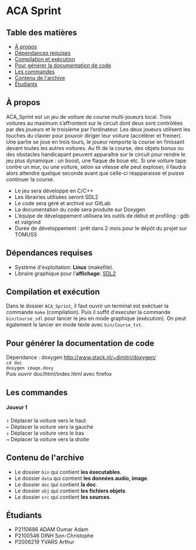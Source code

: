 # ACA Sprint

## Table des matières

- [À propos](#à-propos)
- [Dépendances requises](#dépendances-requises)
- [Compilation et exécution](#compilation-et-exécution)
- [Pour générer la documentation de code](#Pour-générer-la-documentation-de-code)
- [Les commandes](#les-commandes)
- [Contenu de l'archive](#contenu-de-l'archive)
- [Étudiants](#étudiants)

## À propos

ACA_Sprint est un jeu de voiture de course multi-joueurs local. Trois voitures au
maximum s’affrontent sur le circuit dont deux sont contrôlées par des joueurs et le
troisième par l’ordinateur. Les deux joueurs utilisent les touches du clavier pour
pouvoir diriger leur voiture (accélérer et freiner). Une partie se joue en trois tours, le
joueur remporte la course en finissant devant toutes les autres voitures.
Au fil de la course, des objets bonus ou des obstacles handicapant peuvent
apparaître sur le circuit pour rendre le jeu plus dynamique : un boost, une flaque de
boue etc. Si une voiture tape contre un mur, ou une voiture, selon sa vitesse elle
peut exploser, il faudra alors attendre quelque seconde avant que celle-ci
réapparaisse et puisse continuer la course.

- Le jeu sera développé en C/C++
- Les librairies utilisées seront SDL2
- Le code sera géré et archivé sur GitLab
- La documentation du code sera produite sur Doxygen
- L’équipe de développement utilisera les outils de début et profiling : gdb et
valgrind
- Durée de développement : prêt dans 2 mois pour le dépôt du projet sur
TOMUSS

## Dépendances requises

- Système d'exploitation: **Linux** (makefile).
- Libraire graphique pour l'**affichage**: [SDL2](https://www.libsdl.org/download-2.0.php)

## Compilation et exécution

Dans le dossier `ACA_Sprint`, il faut ouvrir un terminal est exéctuer la commande `make` (compilation).
Puis il suffit d'executer la commande `bin/Course_sdl` pour lancer le jeu en mode graphique (exécution).
On peut également le lancer en mode texte avec `bin/Course_txt`.

## Pour générer la documentation de code 

Dépendance : doxygen http://www.stack.nl/~dimitri/doxygen/ <br>
`cd doc` <br>
`doxygen image.doxy` <br>
Puis ouvrir doc/html/index.html avec firefox

## Les commandes

#### Joueur 1

<kbd>↑</kbd> Déplacer la voiture vers le haut <br>
<kbd>←</kbd> Déplacer la voiture vers la gauche <br>
<kbd>↓</kbd> Déplacer la voiture vers le bas <br>
<kbd>→</kbd> Déplacer la voiture vers la droite 

## Contenu de l'archive

- Le dossier `bin` qui contient **les éxecutables**.
- Le dossier `data` qui contient **les données audio, image**.
- Le dossier `doc` qui contient **la doc**.
- Le dossier `obj` qui contient **les fichiers objets**.
- Le dossier `src` qui contient **les sources**.

## Étudiants

- P2110686 ADAM Oumar Adam
- P2100546 DINH Son-Christophe
- P2006219 YVARS Arthur
